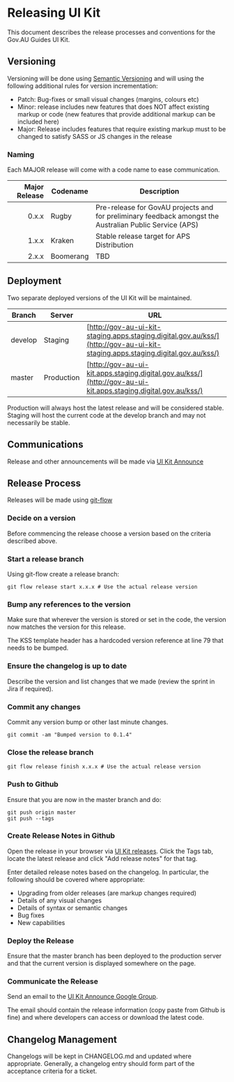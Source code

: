 # Releasing UI Kit

This document describes the release processes and conventions for the Gov.AU Guides UI Kit.

## Versioning

Versioning will be done using [Semantic Versioning](http://semver.org/) and will using the following additional rules for version incrementation:

* Patch: Bug-fixes or small visual changes (margins, colours etc)
* Minor: release includes new features that does NOT affect existing markup or code (new features that provide additional markup can be included here)
* Major: Release includes features that require existing markup must to be changed to satisfy SASS or JS changes in the release

### Naming

Each MAJOR release will come with a code name to ease communication.

| Major Release | Codename | Description |
|----------------:|----------|--------------|
| 0.x.x | Rugby | Pre-release for GovAU projects and for preliminary feedback amongst the Australian Public Service (APS) |
| 1.x.x | Kraken | Stable release target for APS Distribution |
| 2.x.x | Boomerang | TBD |

## Deployment

Two separate deployed versions of the UI Kit will be maintained.

| Branch | Server | URL |
|--------|--------|-----|
| develop | Staging | [http://gov-au-ui-kit-staging.apps.staging.digital.gov.au/kss/](http://gov-au-ui-kit-staging.apps.staging.digital.gov.au/kss/) |
| master | Production | [http://gov-au-ui-kit.apps.staging.digital.gov.au/kss/](http://gov-au-ui-kit.apps.staging.digital.gov.au/kss/)  |

Production will always host the latest release and will be considered stable.
Staging will host the current code at the develop branch and may not necessarily be stable.

## Communications

Release and other announcements will be made via [UI Kit Announce](https://groups.google.com/a/digital.gov.au/forum/#!forum/ui-kit-announce)

## Release Process

Releases will be made using [git-flow](https://github.com/nvie/gitflow)

### Decide on a version

Before commencing the release choose a version based on the criteria described above.

### Start a release branch

Using git-flow create a release branch:

    git flow release start x.x.x # Use the actual release version

### Bump any references to the version

Make sure that wherever the version is stored or set in the code, the version now matches the version for this release.

The KSS template header has a hardcoded version reference at line 79 that needs to be bumped.

### Ensure the changelog is up to date

Describe the version and list changes that we made (review the sprint in Jira if required).

### Commit any changes

Commit any version bump or other last minute changes.

    git commit -am "Bumped version to 0.1.4"

### Close the release branch

    git flow release finish x.x.x # Use the actual release version

### Push to Github

Ensure that you are now in the master branch and do:

    git push origin master
    git push --tags

### Create Release Notes in Github

Open the release in your browser via [UI Kit releases](https://github.com/AusDTO/gov-au-ui-kit/releases).
Click the Tags tab, locate the latest release and click "Add release notes" for that tag.

Enter detailed release notes based on the changelog. In particular, the following should be covered where appropriate:

* Upgrading from older releases (are markup changes required)
* Details of any visual changes
* Details of syntax or semantic changes
* Bug fixes
* New capabilities

### Deploy the Release

Ensure that the master branch has been deployed to the production server and that the current version is displayed somewhere on the page.

### Communicate the Release

Send an email to the [UI Kit Announce Google Group](https://groups.google.com/a/digital.gov.au/forum/#!forum/ui-kit-announce).

The email should contain the release information (copy paste from Github is fine) and where developers can access or download the latest code.

## Changelog Management

Changelogs will be kept in CHANGELOG.md and updated where appropriate. Generally, a changelog entry should form part of the acceptance criteria for a ticket.
